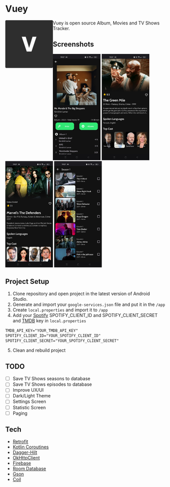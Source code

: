 # Vuey

<img src="logo.png" align="left" width="150" />

Vuey is open source Album, Movies and TV Shows Tracker.

## Screenshots


<div>
  <img src="screenshots/album_detail.jpg" width="150" alt="Album Detail" />
  <img src="screenshots/movie_detail.jpg" width="150" alt="Movie Detail" />
  <img src="screenshots/tv_show_detail.jpg" width="150" alt="Tv Show Detail" />
  <img src="screenshots/episode_list.jpg" width="150" alt="Episode List" />
</div>

## Project Setup

1. Clone repository and open project in the latest version of Android Studio.
2. Generate and import your `google-services.json` file and put it in the `/app`
3. Create `local.properties` and import it to `/app`
4. Add your [Spotify](https://developer.spotify.com/) SPOTIFY_CLIENT_ID and SPOTIFY_CLIENT_SECRET and [TMDB](https://developer.themoviedb.org/docs) key in `local.properties`
```
TMDB_API_KEY="YOUR_TMDB_API_KEY"
SPOTIFY_CLIENT_ID="YOUR_SPOTIFY_CLIENT_ID"
SPOTIFY_CLIENT_SECRET="YOUR_SPOTIFY_CLIENT_SECRET"
```
5. Clean and rebuild project

## TODO
- [ ] Save TV Shows seasons to database
- [ ] Save TV Shows episodes to database
- [ ] Improve UX/UI
- [ ] Dark/Light Theme
- [ ] Settings Screen
- [ ] Statistic Screen
- [ ] Paging

## Tech
- [Retrofit](https://square.github.io/retrofit/)
- [Kotlin Coroutines](https://github.com/Kotlin/kotlinx.coroutines)
- [Dagger-Hilt](https://developer.android.com/training/dependency-injection/hilt-android)
- [OkHttpClient](https://square.github.io/okhttp/4.x/okhttp/okhttp3/-ok-http-client/)
- [Firebase](https://firebase.google.com/)
- [Room Database](https://developer.android.com/training/data-storage/room)
- [Gson](https://github.com/google/gson)
- [Coil](https://coil-kt.github.io/coil/)
